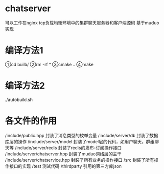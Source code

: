 # chatserver
可以工作在nginx tcp负载均衡环境中的集群聊天服务器和客户端源码 基于muduo实现

# 编译方法1
①cd builb/   ②rm -rf *   ③cmake ..   ④make
# 编译方法2
./autobuild.sh
# 各文件的作用
/include/public.hpp  封装了消息类型的枚举变量
/include/server/db  封装了数据库层的操作
/include/server/model 封装了model层的代码，如用户聊天，群组聊天等
/include/server/redis 封装了redis的发布-订阅操作接口
/include/server/chatserver.hpp  封装了muduo网络层的主干
/include/server/chatservice.hpp 封装了所有业务的操作接口
/src  封装了所有操作接口的实现
/test 测试代码
/thirdparty 引用的第三方库json  
